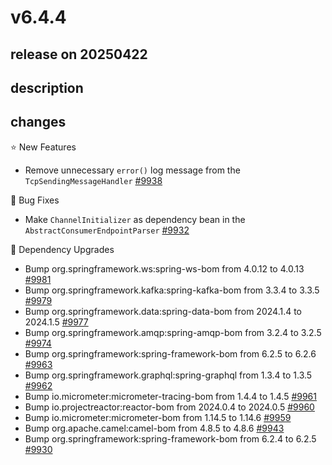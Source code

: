 # v6.4.4

## release on 20250422
## description
## changes
⭐ New Features

* Remove unnecessary <code>error()</code> log message from the <code>TcpSendingMessageHandler</code> <a href="https://github.com/spring-projects/spring-integration/issues/9938" data-hovercard-type="issue" data-hovercard-url="/spring-projects/spring-integration/issues/9938/hovercard">#9938</a>

🐞 Bug Fixes

* Make <code>ChannelInitializer</code> as dependency bean in the <code>AbstractConsumerEndpointParser</code> <a href="https://github.com/spring-projects/spring-integration/issues/9932" data-hovercard-type="issue" data-hovercard-url="/spring-projects/spring-integration/issues/9932/hovercard">#9932</a>

🔨 Dependency Upgrades

* Bump org.springframework.ws:spring-ws-bom from 4.0.12 to 4.0.13 <a href="https://github.com/spring-projects/spring-integration/pull/9981" data-hovercard-type="pull_request" data-hovercard-url="/spring-projects/spring-integration/pull/9981/hovercard">#9981</a>
* Bump org.springframework.kafka:spring-kafka-bom from 3.3.4 to 3.3.5 <a href="https://github.com/spring-projects/spring-integration/pull/9979" data-hovercard-type="pull_request" data-hovercard-url="/spring-projects/spring-integration/pull/9979/hovercard">#9979</a>
* Bump org.springframework.data:spring-data-bom from 2024.1.4 to 2024.1.5 <a href="https://github.com/spring-projects/spring-integration/pull/9977" data-hovercard-type="pull_request" data-hovercard-url="/spring-projects/spring-integration/pull/9977/hovercard">#9977</a>
* Bump org.springframework.amqp:spring-amqp-bom from 3.2.4 to 3.2.5 <a href="https://github.com/spring-projects/spring-integration/pull/9974" data-hovercard-type="pull_request" data-hovercard-url="/spring-projects/spring-integration/pull/9974/hovercard">#9974</a>
* Bump org.springframework:spring-framework-bom from 6.2.5 to 6.2.6 <a href="https://github.com/spring-projects/spring-integration/pull/9963" data-hovercard-type="pull_request" data-hovercard-url="/spring-projects/spring-integration/pull/9963/hovercard">#9963</a>
* Bump org.springframework.graphql:spring-graphql from 1.3.4 to 1.3.5 <a href="https://github.com/spring-projects/spring-integration/pull/9962" data-hovercard-type="pull_request" data-hovercard-url="/spring-projects/spring-integration/pull/9962/hovercard">#9962</a>
* Bump io.micrometer:micrometer-tracing-bom from 1.4.4 to 1.4.5 <a href="https://github.com/spring-projects/spring-integration/pull/9961" data-hovercard-type="pull_request" data-hovercard-url="/spring-projects/spring-integration/pull/9961/hovercard">#9961</a>
* Bump io.projectreactor:reactor-bom from 2024.0.4 to 2024.0.5 <a href="https://github.com/spring-projects/spring-integration/pull/9960" data-hovercard-type="pull_request" data-hovercard-url="/spring-projects/spring-integration/pull/9960/hovercard">#9960</a>
* Bump io.micrometer:micrometer-bom from 1.14.5 to 1.14.6 <a href="https://github.com/spring-projects/spring-integration/pull/9959" data-hovercard-type="pull_request" data-hovercard-url="/spring-projects/spring-integration/pull/9959/hovercard">#9959</a>
* Bump org.apache.camel:camel-bom from 4.8.5 to 4.8.6 <a href="https://github.com/spring-projects/spring-integration/pull/9943" data-hovercard-type="pull_request" data-hovercard-url="/spring-projects/spring-integration/pull/9943/hovercard">#9943</a>
* Bump org.springframework:spring-framework-bom from 6.2.4 to 6.2.5 <a href="https://github.com/spring-projects/spring-integration/pull/9930" data-hovercard-type="pull_request" data-hovercard-url="/spring-projects/spring-integration/pull/9930/hovercard">#9930</a>

